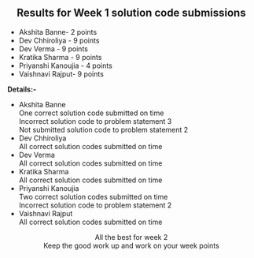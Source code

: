 <div align="center">
    <h2>Results for Week 1 solution code submissions</h2>
</div>

<ul>
	<li>Akshita Banne- 2 points</li>
	<li>Dev Chhiroliya - 9 points</li>
	<li>Dev Verma - 9 points</li>
	<li>Kratika Sharma - 9 points</li>
	<li>Priyanshi Kanoujia - 4 points</li>
	<li>Vaishnavi Rajput- 9 points</li>
</ul>

<p><b>Details:-</b></p>
<ul>
	<li>Akshita Banne<br>
		One correct solution code submitted on time<br>
		Incorrect solution code to problem statement 3<br>
		Not submitted solution code to problem statement 2
	</li>
	<li>Dev Chhiroliya<br>
		All correct solution codes submitted on time
	</li>
	<li>Dev Verma<br>
		All correct solution codes submitted on time
	</li>
	<li>Kratika Sharma<br>
		All correct solution codes submitted on time
	</li>
	<li>Priyanshi Kanoujia<br>
		Two correct solution codes submitted on time<br>
		Incorrect solution code to problem statement 2<br></li>
	<li>Vaishnavi Rajput<br>
		All correct solution codes submitted on time
	</li>
</ul>

<div align= "center"> All the best for week 2<br> Keep the good work up and work on your week points</div>